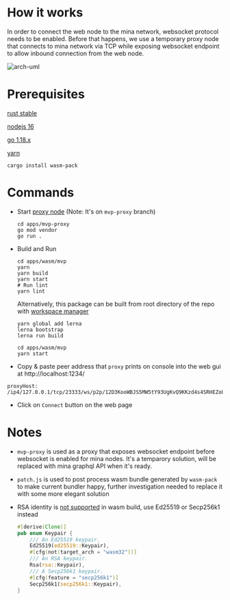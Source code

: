 # How it works

In order to connect the web node to the mina network, websocket protocol needs to be enabled. Before that happens, we use a temporary proxy node that connects to mina network via TCP while exposing websocket endpoint to allow inbound connection from the web node.

![arch-uml](http://www.plantuml.com/plantuml/proxy?cache=no&src=https://raw.githubusercontent.com/ChainSafe/mina-rs/main/docs/mvp-arch.iuml)

# Prerequisites

[rust stable](https://rustup.rs/)

[nodejs 16](https://nodejs.org/en/download/)

[go 1.18.x](https://go.dev/dl/)

[yarn](https://classic.yarnpkg.com/en/docs/install)

```
cargo install wasm-pack
```

# Commands

- Start [proxy node](https://github.com/ChainSafe/mina-rs/tree/mvp-proxy/apps/mvp-proxy) (Note: It's on `mvp-proxy` branch)

  ```
  cd apps/mvp-proxy
  go mod vendor
  go run .
  ```

- Build and Run

  ```
  cd apps/wasm/mvp
  yarn
  yarn build
  yarn start
  # Run lint
  yarn lint
  ```

  Alternatively, this package can be built from root directory of the repo with [workspace manager](https://lerna.js.org/)

  ```
  yarn global add lerna
  lerna bootstrap
  lerna run build

  cd apps/wasm/mvp
  yarn start
  ```

- Copy & paste peer address that `proxy` prints on console into the web gui at http://localhost:1234/

```
proxyHost: /ip4/127.0.0.1/tcp/23333/ws/p2p/12D3KooWBJS5MW5tY93UgKvQ9KKzd4s4SRHEZoUsv7frvcAZKaQt
```

- Click on `Connect` button on the web page

# Notes

- `mvp-proxy` is used as a proxy that exposes websocket endpoint before websocket is enabled for mina nodes. It's a temparory solution, will be replaced with mina graphql API when it's ready.

- `patch.js` is used to post process wasm bundle generated by `wasm-pack` to make current bundler happy, further investigation needed to replace it with some more elegant solution

- RSA identity is [not supported](https://github.com/libp2p/rust-libp2p/blob/a168410dbed0d0941f2e5a14543206044ccb2260/core/src/identity.rs#L70) in wasm build, use Ed25519 or Secp256k1 instead

  ```rust
  #[derive(Clone)]
  pub enum Keypair {
      /// An Ed25519 keypair.
      Ed25519(ed25519::Keypair),
      #[cfg(not(target_arch = "wasm32"))]
      /// An RSA keypair.
      Rsa(rsa::Keypair),
      /// A Secp256k1 keypair.
      #[cfg(feature = "secp256k1")]
      Secp256k1(secp256k1::Keypair),
  }
  ```
